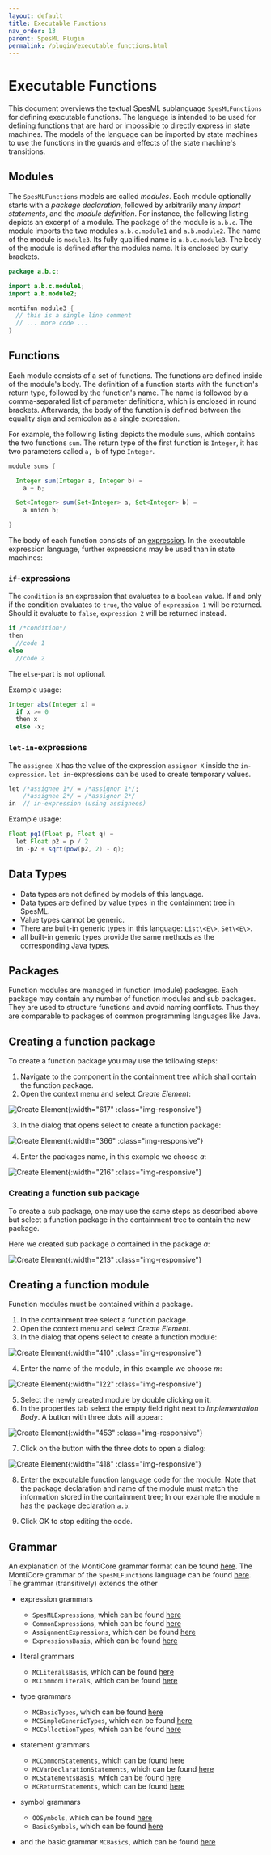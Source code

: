 ```yaml
---
layout: default
title: Executable Functions
nav_order: 13
parent: SpesML Plugin
permalink: /plugin/executable_functions.html
---
```


# Executable Functions 

This document overviews the textual SpesML sublanguage ```SpesMLFunctions``` for
defining executable functions. The language is intended to be used for defining
functions that are hard or impossible to directly express in state machines. The
models of the language can be imported by state machines to use the functions in
the guards and effects of the state machine's transitions. 

## Modules 

The ```SpesMLFunctions``` models are called _modules_. Each module optionally
starts with a _package declaration_, followed by arbitrarily many _import
statements_, and the _module definition_. For instance, the following listing
depicts an excerpt of a module. The package of the module is `a.b.c`. The module
imports the two modules `a.b.c.module1` and `a.b.module2`. The name of the
module is `module3`. Its fully qualified name is `a.b.c.module3`. The body of
the module is defined after the modules name. It is enclosed by curly brackets.

```java
package a.b.c;

import a.b.c.module1;
import a.b.module2;

montifun module3 {
  // this is a single line comment
  // ... more code ...
}
```

## Functions

Each module consists of a set of functions. The functions are defined inside of
the module's body. The definition of a function starts with the function's
return type, followed by the function's name. The name is followed by a
comma-separated list of parameter definitions, which is enclosed in round brackets.
Afterwards, the body of the function is defined between the equality sign and semicolon as a single expression. 

For example, the following listing depicts the module `sums`, which contains the
two functions `sum`. The return type of the first function is `Integer`, it has two parameters called `a, b` of type `Integer`. 
  
```java
module sums {

  Integer sum(Integer a, Integer b) =
    a + b;

  Set<Integer> sum(Set<Integer> a, Set<Integer> b) =
    a union b;

}
```

The body of each function consists of an [expression](/plugin/expressions.html).
In the executable expression language, further expressions may be used than in state machines:

### `if`-expressions

The `condition` is an expression that evaluates to a `boolean` value. If and only if the condition evaluates to `true`, the value of `expression 1` will be returned. Should it evaluate to `false`, `expression 2` will be returned instead.

```java
if /*condition*/ 
then
  //code 1
else
  //code 2
```

The `else`-part is not optional.
  
Example usage:
```java
Integer abs(Integer x) =
  if x >= 0
  then x
  else -x;
```
  
### `let-in`-expressions

The `assignee X` has the value of the expression `assignor X` inside the `in-expression`. `let-in`-expressions can be used to create temporary values.

```java
let /*assignee 1*/ = /*assignor 1*/;
    /*assignee 2*/ = /*assignor 2*/
in  // in-expression (using assignees)
```
  
Example usage:
```java 
Float pq1(Float p, Float q) =
  let Float p2 = p / 2
  in -p2 + sqrt(pow(p2, 2) - q);
```

## Data Types

- Data types are not defined by models of this language.
- Data types are defined by value types in the containment tree in SpesML. 
- Value types cannot be generic.
- There are built-in generic types in this language: `List\<E\>`, `Set\<E\>`.
- all built-in generic types provide the same methods as the corresponding Java types.

## Packages

Function modules are managed in function (module) packages. Each package may contain any number of function modules and sub packages. They are used to structure functions and avoid naming conflicts. Thus they are comparable to packages of common programming languages like Java.

## Creating a function package

To create a function package you may use the following steps:

1. Navigate to the component in the containment tree which shall contain the function package.
2. Open the context menu and select *Create Element*:

![Create Element](/images/executable_functions_language/create_element.png){:width="617" :class="img-responsive"}

3. In the dialog that opens select to create a function package:

![Create Element](/images/executable_functions_language/create_function_package.png){:width="366" :class="img-responsive"}

4. Enter the packages name, in this example we choose *a*:

![Create Element](/images/executable_functions_language/created_package.png){:width="216" :class="img-responsive"}

### Creating a function sub package

To create a sub package, one may use the same steps as described above but select a function package in the containment tree to contain the new package.

Here we created sub package *b* contained in the package *a*:

![Create Element](/images/executable_functions_language/created_sub_package.png){:width="213" :class="img-responsive"}

## Creating a function module

Function modules must be contained within a package.

1. In the containment tree select a function package.
2. Open the context menu and select *Create Element*.
3. In the dialog that opens select to create a function module:

![Create Element](/images/executable_functions_language/create_function.png){:width="410" :class="img-responsive"}

4. Enter the name of the module, in this example we choose *m*:

![Create Element](/images/executable_functions_language/created_function_module.png){:width="122" :class="img-responsive"}

5. Select the newly created module by double clicking on it.
6. In the properties tab select the empty field right next to *Implementation Body*. A button with three dots will appear:

![Create Element](/images/executable_functions_language/select_body.png){:width="453" :class="img-responsive"}

7. Click on the button with the three dots to open a dialog:

![Create Element](/images/executable_functions_language/edit_body.png){:width="418" :class="img-responsive"}

8. Enter the executable function language code for the module. Note that the package declaration and name of the module must match the information stored in the containment tree; In our example the module `m` has the package declaration `a.b`:

9. Click OK to stop editing the code.



## Grammar

An explanation of the MontiCore grammar format can be found [here](https://www.monticore.de/handbook.pdf).
The MontiCore grammar of the ```SpesMLFunctions``` language can be found [here](https://git.rwth-aachen.de/spesmlgroup/spesml/-/blob/master/04_Arbeitspakete/Tooling/prototypen/textual-languages/src/main/grammars/de/monticore/SpesMLFunctions.mc4). 
The grammar (transitively) extends the other
- expression grammars
    - ```SpesMLExpressions```, which can be found [here](https://git.rwth-aachen.de/spesmlgroup/spesml/-/blob/master/04_Arbeitspakete/Tooling/prototypen/textual-languages/src/main/grammars/de/monticore/SpesMLExpressions.mc4)
    - ```CommonExpressions```, which can be found [here](https://github.com/MontiCore/monticore/blob/dev/monticore-grammar/src/main/grammars/de/monticore/expressions/CommonExpressions.mc4)
    - ```AssignmentExpressions```, which can be found [here](https://github.com/MontiCore/monticore/blob/dev/monticore-grammar/src/main/grammars/de/monticore/expressions/AssignmentExpressions.mc4)
    - ```ExpressionsBasis```, which can be found [here](https://github.com/MontiCore/monticore/blob/dev/monticore-grammar/src/main/grammars/de/monticore/expressions/ExpressionsBasis.mc4)
- literal grammars
    - ```MCLiteralsBasis```, which can be found [here](https://github.com/MontiCore/monticore/blob/dev/monticore-grammar/src/main/grammars/de/monticore/literals/MCLiteralsBasis.mc4)
    - ```MCCommonLiterals```, which can be found [here](https://github.com/MontiCore/monticore/blob/dev/monticore-grammar/src/main/grammars/de/monticore/literals/MCCommonLiterals.mc4)

- type grammars
    - ```MCBasicTypes```, which can be found [here](https://github.com/MontiCore/monticore/blob/dev/monticore-grammar/src/main/grammars/de/monticore/types/MCBasicTypes.mc4)
    - ```MCSimpleGenericTypes```, which can be found [here](https://github.com/MontiCore/monticore/blob/dev/monticore-grammar/src/main/grammars/de/monticore/types/MCSimpleGenericTypes.mc4)
    - ```MCCollectionTypes```, which can be found [here](https://github.com/MontiCore/monticore/blob/dev/monticore-grammar/src/main/grammars/de/monticore/types/MCCollectionTypes.mc4)

- statement grammars
    - ```MCCommonStatements```, which can be found [here](https://github.com/MontiCore/monticore/blob/dev/monticore-grammar/src/main/grammars/de/monticore/statements/MCCommonStatements.mc4)
    - ```MCVarDeclarationStatements```, which can be found [here](https://github.com/MontiCore/monticore/blob/dev/monticore-grammar/src/main/grammars/de/monticore/statements/MCVarDeclarationStatements.mc4)
    - ```MCStatementsBasis```, which can be found [here](https://github.com/MontiCore/monticore/blob/dev/monticore-grammar/src/main/grammars/de/monticore/statements/MCStatementsBasis.mc4)
    - ```MCReturnStatements```, which can be found [here](https://github.com/MontiCore/monticore/blob/dev/monticore-grammar/src/main/grammars/de/monticore/statements/MCReturnStatements.mc4)
- symbol grammars 
    - ```OOSymbols```, which can be found [here](https://github.com/MontiCore/monticore/blob/dev/monticore-grammar/src/main/grammars/de/monticore/symbols/OOSymbols.mc4)
   - ```BasicSymbols```, which can be found [here](https://github.com/MontiCore/monticore/blob/dev/monticore-grammar/src/main/grammars/de/monticore/symbols/BasicSymbols.mc4)
- and the basic grammar ```MCBasics```, which can be found [here](https://github.com/MontiCore/monticore/blob/dev/monticore-grammar/src/main/grammars/de/monticore/MCBasics.mc4)
